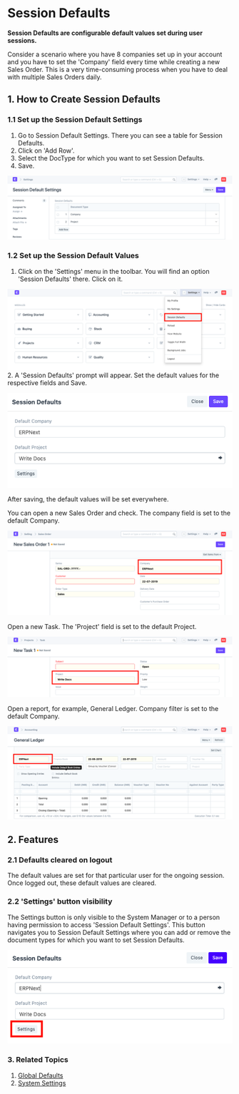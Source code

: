 
# Session Defaults


**Session Defaults are configurable default values set during user sessions.**


Consider a scenario where you have 8 companies set up in your account and you have to set the 'Company' field every time while creating a new Sales Order. This is a very time-consuming process when you have to deal with multiple Sales Orders daily.


## 1. How to Create Session Defaults


### 1.1 Set up the Session Default Settings


1. Go to Session Default Settings. There you can see a table for Session Defaults.
2. Click on 'Add Row'.
3. Select the DocType for which you want to set Session Defaults.
4. Save.


![Session Defaults Settings](/files/session-defaults-settings.png)


### 1.2 Set up the Session Default Values


1. Click on the 'Settings' menu in the toolbar. You will find an option 'Session Defaults' there. Click on it.


![Session Defaults Menu](/files/session-defaults-menu.png)
2. A 'Session Defaults' prompt will appear. Set the default values for the respective fields and Save.


![Session Defaults Prompt](/files/session-defaults-prompt.png)


After saving, the default values will be set everywhere.


You can open a new Sales Order and check. The company field is set to the default Company.


![Session Defaults Set](/files/session-defaults-set-1.png)


Open a new Task. The 'Project' field is set to the default Project.


![Session Default Set](/files/session-defaults-set-2.png)


Open a report, for example, General Ledger. Company filter is set to the default Company.


![Session Default ](/files/session-defaults-set-3.png)


## 2. Features


### 2.1 Defaults cleared on logout


The default values are set for that particular user for the ongoing session. Once logged out, these default values are cleared.


### 2.2 'Settings' button visibility


The Settings button is only visible to the System Manager or to a person having permission to access 'Session Default Settings'. This button navigates you to Session Default Settings where you can add or remove the document types for which you want to set Session Defaults.


![Session Defaults Prompt](/files/settings-button.png)


### 3. Related Topics


1. [Global Defaults](/docs/en/setting-up/settings/global-defaults)
2. [System Settings](/docs/en/setting-up/settings/system-settings)


